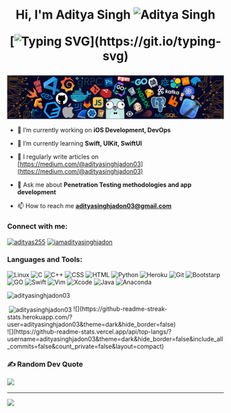 <p align="center">
<img-src="https://github.com/adityasinghjadon03/adityasinghjadon03/images/cropped.png" alt="Aditya Singh" height="200">
<p>
<h1 align="center">Hi, I'm Aditya Singh
<img src="https://raw.githubusercontent.com/aemmadi/aemmadi/master/wave.gif" alt="Aditya Singh" width="30px">

[![Typing SVG](https://readme-typing-svg.herokuapp.com?font=Montserrat&color=%B9CCEDFF&vCenter=true&lines=A+Passionate+iOS+App+Developer;CyberSec+Team+Member+at+HackTheBox;)](https://git.io/typing-svg)
  
</h1>

<p align="center">
  <img src="https://raw.githubusercontent.com/KevinPatel04/KevinPatel04/master/header.png" alt="Aditya Singh">
 </p>

- 🔭 I’m currently working on **iOS Development, DevOps**

- 🌱 I’m currently learning **Swift, UIKit, SwiftUI**

- 📝 I regularly write articles on [https://medium.com/@adityasinghjadon03](https://medium.com/@adityasinghjadon03)

- 💬 Ask me about **Penetration Testing methodologies and app development**

- 📫 How to reach me **adityasinghjadon03@gmail.com**

<h3 align="left">Connect with me:</h3>
<p align="left">
<a href="https://twitter.com/adityas255" target="blank"><img align="center" src="https://raw.githubusercontent.com/rahuldkjain/github-profile-readme-generator/master/src/images/icons/Social/twitter.svg" alt="adityas255" height="30" width="40" /></a>
<a href="https://instagram.com/iamadityasinghjadon" target="blank"><img align="center" src="https://raw.githubusercontent.com/rahuldkjain/github-profile-readme-generator/master/src/images/icons/Social/instagram.svg" alt="iamadityasinghjadon" height="30" width="40" /></a>
</p>

<h3 align="left">Languages and Tools:</h3>

![Linux](https://img.shields.io/badge/Linux-FCC624.svg?style=for-the-badge&logo=linux&logoColor=black)
![C](https://img.shields.io/badge/C-00599C?style=for-the-badge&logo=c&logoColor=white)
![C++](https://img.shields.io/badge/C%2B%2B-00599C?style=for-the-badge&logo=c%2B%2B&logoColor=white)
![CSS](https://img.shields.io/badge/CSS-239120?&style=for-the-badge&logo=css3&logoColor=white)
![HTML](https://img.shields.io/badge/HTML-239120?style=for-the-badge&logo=html5&logoColor=white)
![Python](https://img.shields.io/badge/Python-3776AB?style=for-the-badge&logo=python&logoColor=white)
![Heroku](https://img.shields.io/badge/Heroku-430098?style=for-the-badge&logo=heroku&logoColor=white)
![Git](https://img.shields.io/badge/GIT-E44C30?style=for-the-badge&logo=git&logoColor=white)
![Bootstarp](https://img.shields.io/badge/Bootstrap-563D7C?style=for-the-badge&logo=bootstrap&logoColor=white)
![GO](https://img.shields.io/badge/Go-00ADD8?style=for-the-badge&logo=go&logoColor=white)
![Swift](https://img.shields.io/badge/Swift-FA7343?style=for-the-badge&logo=swift&logoColor=white)
![Vim](https://img.shields.io/badge/VIM-%2311AB00.svg?&style=for-the-badge&logo=vim&logoColor=white)
![Xcode](https://img.shields.io/badge/Xcode-007ACC?style=for-the-badge&logo=Xcode&logoColor=white)
![Java](https://img.shields.io/badge/java-%23ED8B00.svg?style=for-the-badge&logo=java&logoColor=white)
![Anaconda](https://img.shields.io/badge/Anaconda-%2344A833.svg?style=for-the-badge&logo=anaconda&logoColor=white)

<p align="left"> <img src="https://komarev.com/ghpvc/?username=adityasinghjadon03&label=Profile%20views&color=0e75b6&style=flat" alt="adityasinghjadon03" /> </p>

<p>&nbsp;<img align="center" src="https://github-readme-stats.vercel.app/api?username=adityasinghjadon03&show_icons=true&locale=en" alt="adityasinghjadon03" />
![](https://github-readme-streak-stats.herokuapp.com/?user=adityasinghjadon03&theme=dark&hide_border=false)<br/>
![](https://github-readme-stats.vercel.app/api/top-langs/?username=adityasinghjadon03&theme=dark&hide_border=false&include_all_commits=false&count_private=false&layout=compact)</p>

### ✍️ Random Dev Quote
![](https://quotes-github-readme.vercel.app/api?type=horizontal&theme=radical)

---
[![](https://visitcount.itsvg.in/api?id=adityasinghjadon03&icon=0&color=0)](https://visitcount.itsvg.in)

